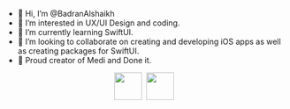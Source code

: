 - 👋 Hi, I’m @BadranAlshaikh
- 👀 I’m interested in UX/UI Design and coding.
- 🌱 I’m currently learning SwiftUI.
- 💞️ I’m looking to collaborate on creating and developing iOS apps as well as creating packages for SwiftUI.
- 💪 Proud creator of Medi and Done it.



<p align="center"><a href="https://apps.apple.com/de/app/medi/id6470666324?l=en-GB"><img src="https://github.com/BadranAlshaikh/BadranAlshaikh/assets/141728934/cf41032a-1d22-4c83-b9a8-bdf6652d2e66" style="vertical-align:middle; width:50px" /></a>&nbsp;&nbsp;<a href="https://apps.apple.com/de/app/done-it/id6458876802?l=en-GB"><img src="https://github.com/BadranAlshaikh/BadranAlshaikh/assets/141728934/5a43f44c-6ed1-496b-84a7-8ae875ed2fb0" style="vertical-align:middle; width:50px" /></a></p>

